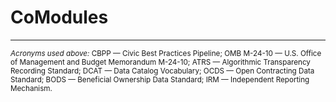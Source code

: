# CoModules

---
<sub><em>Acronyms used above:</em> CBPP — Civic Best Practices Pipeline; OMB M-24-10 — U.S. Office of Management and Budget Memorandum M-24-10; ATRS — Algorithmic Transparency Recording Standard; DCAT — Data Catalog Vocabulary; OCDS — Open Contracting Data Standard; BODS — Beneficial Ownership Data Standard; IRM — Independent Reporting Mechanism.</sub>

